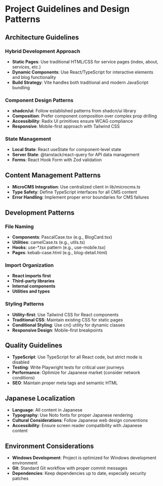 # Project Guidelines and Design Patterns

## Architecture Guidelines

### Hybrid Development Approach
- **Static Pages**: Use traditional HTML/CSS for service pages (index, about, services, etc.)
- **Dynamic Components**: Use React/TypeScript for interactive elements and blog functionality
- **Build Strategy**: Vite handles both traditional and modern JavaScript bundling

### Component Design Patterns
- **shadcn/ui**: Follow established patterns from shadcn/ui library
- **Composition**: Prefer component composition over complex prop drilling
- **Accessibility**: Radix UI primitives ensure WCAG compliance
- **Responsive**: Mobile-first approach with Tailwind CSS

### State Management
- **Local State**: React useState for component-level state
- **Server State**: @tanstack/react-query for API data management
- **Forms**: React Hook Form with Zod validation

## Content Management Patterns
- **MicroCMS Integration**: Use centralized client in lib/microcms.ts
- **Type Safety**: Define TypeScript interfaces for all CMS content
- **Error Handling**: Implement proper error boundaries for CMS failures

## Development Patterns

### File Naming
- **Components**: PascalCase.tsx (e.g., BlogCard.tsx)
- **Utilities**: camelCase.ts (e.g., utils.ts)
- **Hooks**: use-*.tsx pattern (e.g., use-mobile.tsx)
- **Pages**: kebab-case.html (e.g., blog-detail.html)

### Import Organization
- **React imports first**
- **Third-party libraries**
- **Internal components**
- **Utilities and types**

### Styling Patterns
- **Utility-first**: Use Tailwind CSS for React components
- **Traditional CSS**: Maintain existing CSS for static pages
- **Conditional Styling**: Use cn() utility for dynamic classes
- **Responsive Design**: Mobile-first breakpoints

## Quality Guidelines
- **TypeScript**: Use TypeScript for all React code, but strict mode is disabled
- **Testing**: Write Playwright tests for critical user journeys
- **Performance**: Optimize for Japanese market (consider network conditions)
- **SEO**: Maintain proper meta tags and semantic HTML

## Japanese Localization
- **Language**: All content in Japanese
- **Typography**: Use Noto fonts for proper Japanese rendering
- **Cultural Considerations**: Follow Japanese web design conventions
- **Accessibility**: Ensure screen reader compatibility with Japanese content

## Environment Considerations
- **Windows Development**: Project is optimized for Windows development environment
- **Git**: Standard Git workflow with proper commit messages
- **Dependencies**: Keep dependencies up to date, especially security patches